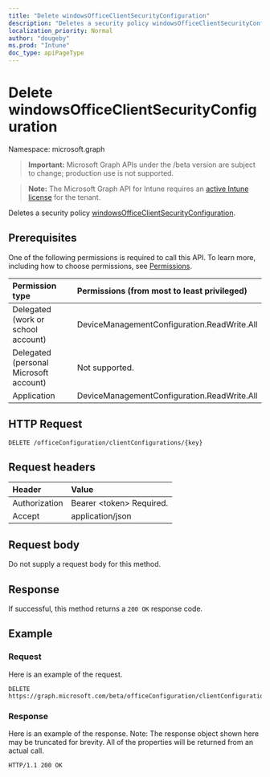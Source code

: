 ```yaml
---
title: "Delete windowsOfficeClientSecurityConfiguration"
description: "Deletes a security policy windowsOfficeClientSecurityConfiguration."
localization_priority: Normal
author: "dougeby"
ms.prod: "Intune"
doc_type: apiPageType
---
```


# Delete windowsOfficeClientSecurityConfiguration

Namespace: microsoft.graph

> **Important:** Microsoft Graph APIs under the /beta version are subject to change; production use is not supported.

> **Note:** The Microsoft Graph API for Intune requires an [active Intune license](https://go.microsoft.com/fwlink/?linkid=839381) for the tenant.

Deletes a security policy [windowsOfficeClientSecurityConfiguration](../resources/intune-cirrus-windowsofficeclientsecurityconfiguration.md).

## Prerequisites
One of the following permissions is required to call this API. To learn more, including how to choose permissions, see [Permissions](/graph/permissions-reference).

|Permission type|Permissions (from most to least privileged)|
|:---|:---|
|Delegated (work or school account)|DeviceManagementConfiguration.ReadWrite.All|
|Delegated (personal Microsoft account)|Not supported.|
|Application|DeviceManagementConfiguration.ReadWrite.All|

## HTTP Request
<!-- {
  "blockType": "ignored"
}
-->
``` http
DELETE /officeConfiguration/clientConfigurations/{key}
```

## Request headers
|Header|Value|
|:---|:---|
|Authorization|Bearer &lt;token&gt; Required.|
|Accept|application/json|

## Request body
Do not supply a request body for this method.

## Response
If successful, this method returns a `200 OK` response code.

## Example

### Request
Here is an example of the request.
``` http
DELETE https://graph.microsoft.com/beta/officeConfiguration/clientConfigurations/{key}
```

### Response
Here is an example of the response. Note: The response object shown here may be truncated for brevity. All of the properties will be returned from an actual call.
``` http
HTTP/1.1 200 OK
```



